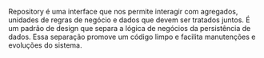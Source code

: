 Repository é uma interface que nos permite interagir com agregados, unidades de regras de negócio e dados que devem ser tratados juntos.
É um padrão de design que separa a lógica de negócios da persistência de dados.
Essa separação promove um código limpo e facilita manutenções e evoluções do sistema.